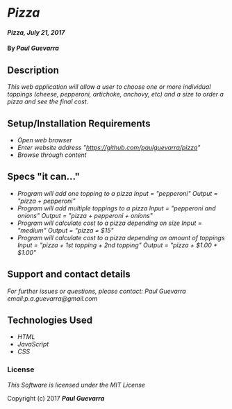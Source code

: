# _Pizza_

#### _Pizza, July 21, 2017_

#### By _**Paul Guevarra**_

## Description

_This web application will allow a user to choose one or more individual toppings (cheese, pepperoni, artichoke, anchovy, etc) and a size to order a pizza and see the final cost._

## Setup/Installation Requirements

* _Open web browser_
* _Enter website address "https://github.com/paulguevarra/pizza"_
* _Browse through content_

## Specs "it can..."

* _Program will add one topping to a pizza_
  _Input = "pepperoni"_
  _Output = "pizza + pepperoni"_
* _Program will add multiple toppings to a pizza_
  _Input = "pepperoni and onions"_
  _Output = "pizza + pepperoni + onions"_
* _Program will calculate cost to a pizza depending on size_
  _Input = "medium"_
  _Output = "pizza = $15"_
* _Program will calculate cost to a pizza depending on amount of toppings_
  _Input = "pizza + 1st topping + 2nd topping"_
  _Output = "pizza + $1.00 + $1.00"_





## Support and contact details

_For further issues or questions, please contact: Paul Guevarra email:p.a.guevarra@gmail.com_

## Technologies Used

* _HTML_
* _JavaScript_
* _CSS_

### License

*This Software is licensed under the MIT License*

Copyright (c) 2017 **_Paul Guevarra_**

